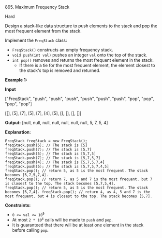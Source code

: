 ﻿895\. Maximum Frequency Stack

Hard

Design a stack-like data structure to push elements to the stack and pop the most frequent element from the stack.

Implement the `FreqStack` class:

*   `FreqStack()` constructs an empty frequency stack.
*   `void push(int val)` pushes an integer `val` onto the top of the stack.
*   `int pop()` removes and returns the most frequent element in the stack.
    *   If there is a tie for the most frequent element, the element closest to the stack's top is removed and returned.

**Example 1:**

**Input**

["FreqStack", "push", "push", "push", "push", "push", "push", "pop", "pop", "pop", "pop"]

[[], [5], [7], [5], [7], [4], [5], [], [], [], []]

**Output:** [null, null, null, null, null, null, null, 5, 7, 5, 4]

**Explanation:**

    FreqStack freqStack = new FreqStack();
    freqStack.push(5); // The stack is [5]
    freqStack.push(7); // The stack is [5,7]
    freqStack.push(5); // The stack is [5,7,5]
    freqStack.push(7); // The stack is [5,7,5,7]
    freqStack.push(4); // The stack is [5,7,5,7,4]
    freqStack.push(5); // The stack is [5,7,5,7,4,5]
    freqStack.pop(); // return 5, as 5 is the most frequent. The stack becomes [5,7,5,7,4].
    freqStack.pop(); // return 7, as 5 and 7 is the most frequent, but 7 is closest to the top. The stack becomes [5,7,5,4].
    freqStack.pop(); // return 5, as 5 is the most frequent. The stack becomes [5,7,4]. freqStack.pop(); // return 4, as 4, 5 and 7 is the most frequent, but 4 is closest to the top. The stack becomes [5,7]. 

**Constraints:**

*   <code>0 <= val <= 10<sup>9</sup></code>
*   At most <code>2 * 10<sup>4</sup></code> calls will be made to `push` and `pop`.
*   It is guaranteed that there will be at least one element in the stack before calling `pop`.